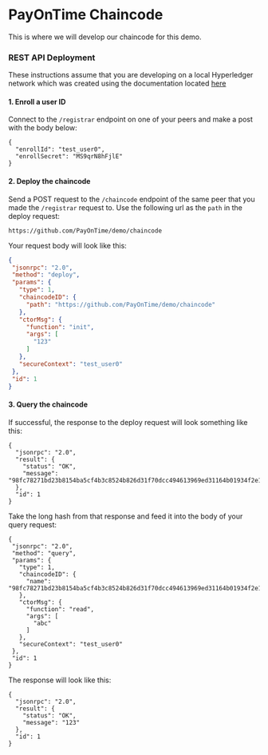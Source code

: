 # PayOnTime Chaincode
This is where we will develop our chaincode for this demo.

### REST API Deployment

These instructions assume that you are developing on a local Hyperledger network which was created using the documentation located [here](https://hub.docker.com/r/ibmblockchain/fabric-peer/)

#### 1. Enroll a user ID

Connect to the `/registrar` endpoint on one of your peers and make a post with the body below:

```
{
  "enrollId": "test_user0",
  "enrollSecret": "MS9qrN8hFjlE"
}
```

#### 2. Deploy the chaincode

Send a POST request to the `/chaincode` endpoint of the same peer that you made the `/registrar` request to.  Use the following url as the `path` in the deploy request:

```
https://github.com/PayOnTime/demo/chaincode
```

Your request body will look like this:

```json
{
 "jsonrpc": "2.0",
 "method": "deploy",
 "params": {
   "type": 1,
   "chaincodeID": {
     "path": "https://github.com/PayOnTime/demo/chaincode"
   },
   "ctorMsg": {
     "function": "init",
     "args": [
       "123"
     ]
   },
   "secureContext": "test_user0"
 },
 "id": 1
}
```

#### 3. Query the chaincode

If successful, the response to the deploy request will look something like this:

```
{
  "jsonrpc": "2.0",
  "result": {
    "status": "OK",
    "message": "98fc78271bd23b8154ba5cf4b3c8524b826d31f70dcc494613969ed31164b01934f2e160c869736850e94a10a892cfe5d009b91fbea539e4e866258e92d4a00e"
  },
  "id": 1
}
```

Take the long hash from that response and feed it into the body of your query request:

```
{
 "jsonrpc": "2.0",
 "method": "query",
 "params": {
   "type": 1,
   "chaincodeID": {
     "name": "98fc78271bd23b8154ba5cf4b3c8524b826d31f70dcc494613969ed31164b01934f2e160c869736850e94a10a892cfe5d009b91fbea539e4e866258e92d4a00e"
   },
   "ctorMsg": {
     "function": "read",
     "args": [
       "abc"
     ]
   },
   "secureContext": "test_user0"
 },
 "id": 1
}
```

The response will look like this:

```
{
  "jsonrpc": "2.0",
  "result": {
    "status": "OK",
    "message": "123"
  },
  "id": 1
}
```